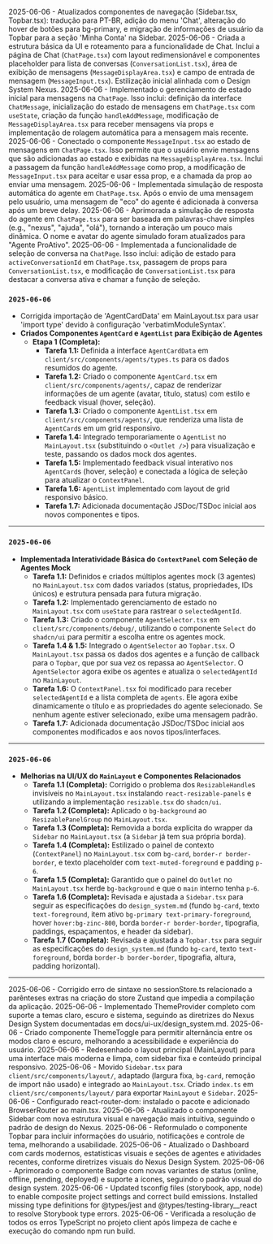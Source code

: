 2025-06-06 - Atualizados componentes de navegação (Sidebar.tsx, Topbar.tsx): tradução para PT-BR, adição do menu 'Chat', alteração do hover de botões para bg-primary, e migração de informações de usuário da Topbar para a seção 'Minha Conta' na Sidebar.
2025-06-06 - Criada a estrutura básica da UI e roteamento para a funcionalidade de Chat. Inclui a página de Chat (`ChatPage.tsx`) com layout redimensionável e componentes placeholder para lista de conversas (`ConversationList.tsx`), área de exibição de mensagens (`MessageDisplayArea.tsx`) e campo de entrada de mensagem (`MessageInput.tsx`). Estilização inicial alinhada com o Design System Nexus.
2025-06-06 - Implementado o gerenciamento de estado inicial para mensagens na `ChatPage`. Isso inclui: definição da interface `ChatMessage`, inicialização do estado de mensagens em `ChatPage.tsx` com `useState`, criação da função `handleAddMessage`, modificação de `MessageDisplayArea.tsx` para receber mensagens via props e implementação de rolagem automática para a mensagem mais recente.
2025-06-06 - Conectado o componente `MessageInput.tsx` ao estado de mensagens em `ChatPage.tsx`. Isso permite que o usuário envie mensagens que são adicionadas ao estado e exibidas na `MessageDisplayArea.tsx`. Inclui a passagem da função `handleAddMessage` como prop, a modificação de `MessageInput.tsx` para aceitar e usar essa prop, e a chamada da prop ao enviar uma mensagem.
2025-06-06 - Implementada simulação de resposta automática do agente em `ChatPage.tsx`. Após o envio de uma mensagem pelo usuário, uma mensagem de "eco" do agente é adicionada à conversa após um breve delay.
2025-06-06 - Aprimorada a simulação de resposta do agente em `ChatPage.tsx` para ser baseada em palavras-chave simples (e.g., "nexus", "ajuda", "olá"), tornando a interação um pouco mais dinâmica. O nome e avatar do agente simulado foram atualizados para "Agente ProAtivo".
2025-06-06 - Implementada a funcionalidade de seleção de conversa na `ChatPage`. Isso inclui: adição de estado para `activeConversationId` em `ChatPage.tsx`, passagem de props para `ConversationList.tsx`, e modificação de `ConversationList.tsx` para destacar a conversa ativa e chamar a função de seleção.

### `2025-06-06`
- Corrigida importação de 'AgentCardData' em MainLayout.tsx para usar 'import type' devido à configuração 'verbatimModuleSyntax'.
- **Criados Componentes `AgentCard` e `AgentList` para Exibição de Agentes**
  - **Etapa 1 (Completa):**
    - **Tarefa 1.1:** Definida a interface `AgentCardData` em `client/src/components/agents/types.ts` para os dados resumidos do agente.
    - **Tarefa 1.2:** Criado o componente `AgentCard.tsx` em `client/src/components/agents/`, capaz de renderizar informações de um agente (avatar, título, status) com estilo e feedback visual (hover, seleção).
    - **Tarefa 1.3:** Criado o componente `AgentList.tsx` em `client/src/components/agents/`, que renderiza uma lista de `AgentCard`s em um grid responsivo.
    - **Tarefa 1.4:** Integrado temporariamente o `AgentList` no `MainLayout.tsx` (substituindo o `<Outlet />`) para visualização e teste, passando os dados mock dos agentes.
    - **Tarefa 1.5:** Implementado feedback visual interativo nos `AgentCard`s (hover, seleção) e conectada a lógica de seleção para atualizar o `ContextPanel`.
    - **Tarefa 1.6:** `AgentList` implementado com layout de grid responsivo básico.
    - **Tarefa 1.7:** Adicionada documentação JSDoc/TSDoc inicial aos novos componentes e tipos.

---

### `2025-06-06`
- **Implementada Interatividade Básica do `ContextPanel` com Seleção de Agentes Mock**
  - **Tarefa 1.1:** Definidos e criados múltiplos agentes mock (3 agentes) no `MainLayout.tsx` com dados variados (status, propriedades, IDs únicos) e estrutura pensada para futura migração.
  - **Tarefa 1.2:** Implementado gerenciamento de estado no `MainLayout.tsx` com `useState` para rastrear o `selectedAgentId`.
  - **Tarefa 1.3:** Criado o componente `AgentSelector.tsx` em `client/src/components/debug/`, utilizando o componente `Select` do `shadcn/ui` para permitir a escolha entre os agentes mock.
  - **Tarefa 1.4 & 1.5:** Integrado o `AgentSelector` ao `Topbar.tsx`. O `MainLayout.tsx` passa os dados dos agentes e a função de callback para o `Topbar`, que por sua vez os repassa ao `AgentSelector`. O `AgentSelector` agora exibe os agentes e atualiza o `selectedAgentId` no `MainLayout`.
  - **Tarefa 1.6:** O `ContextPanel.tsx` foi modificado para receber `selectedAgentId` e a lista completa de `agents`. Ele agora exibe dinamicamente o título e as propriedades do agente selecionado. Se nenhum agente estiver selecionado, exibe uma mensagem padrão.
  - **Tarefa 1.7:** Adicionada documentação JSDoc/TSDoc inicial aos componentes modificados e aos novos tipos/interfaces.

---

### `2025-06-06`
- **Melhorias na UI/UX do `MainLayout` e Componentes Relacionados**
  - **Tarefa 1.1 (Completa):** Corrigido o problema dos `ResizableHandle`s invisíveis no `MainLayout.tsx` instalando `react-resizable-panels` e utilizando a implementação `resizable.tsx` do `shadcn/ui`.
  - **Tarefa 1.2 (Completa):** Aplicado o `bg-background` ao `ResizablePanelGroup` no `MainLayout.tsx`.
  - **Tarefa 1.3 (Completa):** Removida a borda explícita do wrapper da `Sidebar` no `MainLayout.tsx` (a `Sidebar` já tem sua própria borda).
  - **Tarefa 1.4 (Completa):** Estilizado o painel de contexto (`ContextPanel`) no `MainLayout.tsx` com `bg-card`, `border-r border-border`, e texto placeholder com `text-muted-foreground` e padding `p-6`.
  - **Tarefa 1.5 (Completa):** Garantido que o painel do `Outlet` no `MainLayout.tsx` herde `bg-background` e que o `main` interno tenha `p-6`.
  - **Tarefa 1.6 (Completa):** Revisada e ajustada a `Sidebar.tsx` para seguir as especificações do `design_system.md` (fundo `bg-card`, texto `text-foreground`, item ativo `bg-primary text-primary-foreground`, hover `hover:bg-zinc-800`, borda `border-r border-border`, tipografia, paddings, espaçamentos, e header da sidebar).
  - **Tarefa 1.7 (Completa):** Revisada e ajustada a `Topbar.tsx` para seguir as especificações do `design_system.md` (fundo `bg-card`, texto `text-foreground`, borda `border-b border-border`, tipografia, altura, padding horizontal).

---

2025-06-06 - Corrigido erro de sintaxe no sessionStore.ts relacionado a parênteses extras na criação do store Zustand que impedia a compilação da aplicação.
2025-06-06 - Implementado ThemeProvider completo com suporte a temas claro, escuro e sistema, seguindo as diretrizes do Nexus Design System documentadas em docs/ui-ux/design_system.md.
2025-06-06 - Criado componente ThemeToggle para permitir alternância entre os modos claro e escuro, melhorando a acessibilidade e experiência do usuário.
2025-06-06 - Redesenhado o layout principal (MainLayout) para uma interface mais moderna e limpa, com sidebar fixa e conteúdo principal responsivo.
2025-06-06 - Movido `Sidebar.tsx` para `client/src/components/layout/`, adaptado (largura fixa, `bg-card`, remoção de import não usado) e integrado ao `MainLayout.tsx`. Criado `index.ts` em `client/src/components/layout/` para exportar `MainLayout` e `Sidebar`.
2025-06-06 - Configurado react-router-dom: instalado o pacote e adicionado BrowserRouter ao main.tsx.
2025-06-06 - Atualizado o componente Sidebar com nova estrutura visual e navegação mais intuitiva, seguindo o padrão de design do Nexus.
2025-06-06 - Reformulado o componente Topbar para incluir informações do usuário, notificações e controle de tema, melhorando a usabilidade.
2025-06-06 - Atualizado o Dashboard com cards modernos, estatísticas visuais e seções de agentes e atividades recentes, conforme diretrizes visuais do Nexus Design System.
2025-06-06 - Aprimorado o componente Badge com novas variantes de status (online, offline, pending, deployed) e suporte a ícones, seguindo o padrão visual do design system.
2025-06-06 - Updated tsconfig files (storybook, app, node) to enable composite project settings and correct build emissions. Installed missing type definitions for @types/jest and @types/testing-library__react to resolve Storybook type errors.
2025-06-06 - Verificada a resolução de todos os erros TypeScript no projeto client após limpeza de cache e execução do comando npm run build.
